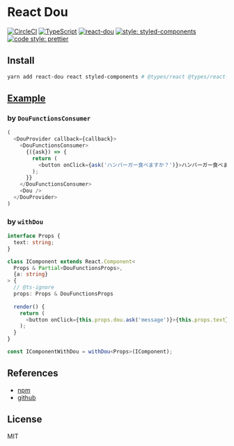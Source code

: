 # React Dou

[![CircleCI](https://circleci.com/gh/nju33/react-dou.svg?style=svg&circle-token=9c6b0217483ac8aca3220b42a652f08e0b36cfa4)](https://circleci.com/gh/nju33/react-dou)
[![TypeScript](https://badges.frapsoft.com/typescript/code/typescript.svg?v=101)](https://github.com/ellerbrock/typescript-badges/)
[![react-dou](https://img.shields.io/npm/v/react-dou.svg)](https://www.npmjs.com/package/react-dou)
[![style: styled-components](https://img.shields.io/badge/style-%F0%9F%92%85%20styled--components-orange.svg?colorB=daa357&colorA=db748e)](https://github.com/styled-components/styled-components)
[![code style: prettier](https://img.shields.io/badge/code_style-prettier-ff69b4.svg?style=flat-square)](https://github.com/prettier/prettier)

## Install

```bash
yarn add react-dou react styled-components # @types/react @types/react-dom
```

## [Example](https://nju33.github.io/react-dou/)

### by `DouFunctionsConsumer`

```typescript
(
  <DouProvider callback={callback}>
    <DouFunctionsConsumer>
      {({ask}) => {
        return (
          <button onClick={ask('ハンバーガー食べますか？')}>ハンバーガー食べますか？</button>
        );
      }}
    </DouFunctionsConsumer>
    <Dou />
  </DouProvider>
)

```

### by `withDou`

```typescript
interface Props {
  text: string;
}

class IComponent extends React.Component<
  Props & Partial<DouFunctionsProps>,
  {a: string}
> {
  // @ts-ignore
  props: Props & DouFunctionsProps
  
  render() {
    return (
      <button onClick={this.props.dou.ask('message')}>{this.props.text}</button>
    );
  }
}

const IComponentWithDou = withDou<Props>(IComponent);

```

## References

- [npm](https://www.npmjs.com/package/react-dayo)
- [github](https://github.com/nju33/react-dayo)

## License

MIT
